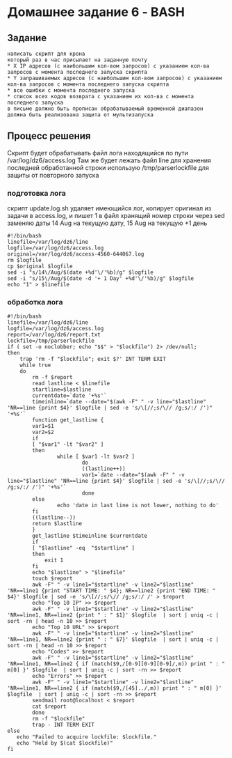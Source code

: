 # Домашнее задание 6 - BASH

## Задание
	написать скрипт для крона
	который раз в час присылает на заданную почту
	* X IP адресов (с наибольшим кол-вом запросов) с указанием кол-ва запросов c момента последнего запуска скрипта
	* Y запрашиваемых адресов (с наибольшим кол-вом запросов) с указанием кол-ва запросов c момента последнего запуска скрипта
	* все ошибки c момента последнего запуска
	* список всех кодов возврата с указанием их кол-ва с момента последнего запуска
	в письме должно быть прописан обрабатываемый временной диапазон
	должна быть реализована защита от мультизапуска

## Процесс решения

Скрипт будет обрабатывать файл лога находящийся по пути /var/log/dz6/access.log
Там же будет лежать файл line для хранения последней обработанной строки
использую /tmp/parserlockfile для защиты от повторного запуска

### подготовка лога

скрипт update.log.sh удаляет имеющийся лог, копирует оригинал из задачи в access.log, и пишет 1 в файл хранящий номер строки 
через sed заменяю даты 14 Aug на текущую дату, 15 Aug на текущую +1 день

	#!/bin/bash
	linefile=/var/log/dz6/line
	logfile=/var/log/dz6/access.log
	original=/var/log/dz6/access-4560-644067.log
	rm $logfile
	cp $original $logfile
	sed -i "s/14\/Aug/$(date +%d'\/'%b)/g" $logfile
	sed -i "s/15\/Aug/$(date -d '+ 1 Day' +%d'\/'%b)/g" $logfile
	echo "1" > $linefile

### обработка лога

	#!/bin/bash
	linefile=/var/log/dz6/line
	logfile=/var/log/dz6/access.log
	report=/var/log/dz6/report.txt
	lockfile=/tmp/parserlockfile
	if ( set -o noclobber; echo "$$" > "$lockfile") 2> /dev/null;
	then
		trap 'rm -f "$lockfile"; exit $?' INT TERM EXIT
		while true
		do
			rm -f $report
			read lastline < $linefile
			startline=$lastline
			currentdate=`date '+%s'`
			timeinline=`date --date="$(awk -F" " -v line="$lastline" 'NR==line {print $4}' $logfile | sed -e 's/\[//;s/\// /g;s/:/ /')" '+%s'`
			function get_lastline {
			var1=$1
			var2=$2
			if
			[ "$var1" -lt "$var2" ]
			then
			        while [ $var1 -lt $var2 ]
			                do
			                ((lastline++))
			                var1=`date --date="$(awk -F" " -v line="$lastline" 'NR==line {print $4}' $logfile | sed -e 's/\[//;s/\// /g;s/:/ /')" '+%s'`
			                done
			else
			        echo 'date in last line is not lower, nothing to do'
			fi
			((lastline--))
			return $lastline
			}
			get_lastline $timeinline $currentdate
			if
			[ "$lastline" -eq  "$startline" ]
			then
				exit 1
			fi
			echo "$lastline" > "$linefile"
			touch $report
			awk -F" " -v line1="$startline" -v line2="$lastline" 'NR==line1 {print "START TIME: " $4}; NR==line2 {print "END TIME: " $4}' $logfile | sed -e 's/\[//;s/\// /g;s/:/ /' > $report
			echo "Top 10 IP" >> $report
			awk -F" " -v line1="$startline" -v line2="$lastline" 'NR==line1, NR==line2 {print " : " $1}' $logfile  | sort | uniq -c | sort -rn | head -n 10 >> $report
			echo "Top 10 URL" >> $report
			awk -F" " -v line1="$startline" -v line2="$lastline" 'NR==line1, NR==line2 {print " : " $7}' $logfile  | sort | uniq -c | sort -rn | head -n 10 >> $report
			echo "Codes" >> $report
			awk -F" " -v line1="$startline" -v line2="$lastline" 'NR==line1, NR==line2 { if (match($9,/[0-9][0-9][0-9]/,m)) print " : " m[0] }' $logfile  | sort | uniq -c | sort -rn >> $report
			echo "Errors" >> $report
			awk -F" " -v line1="$startline" -v line2="$lastline" 'NR==line1, NR==line2 { if (match($9,/[45]../,m)) print " : " m[0] }' $logfile  | sort | uniq -c | sort -rn >> $report
			sendmail root@localhost < $report
			cat $report
			done
			rm -f "$lockfile"
			trap - INT TERM EXIT
	else
	   echo "Failed to acquire lockfile: $lockfile."
	   echo "Held by $(cat $lockfile)"
	fi
